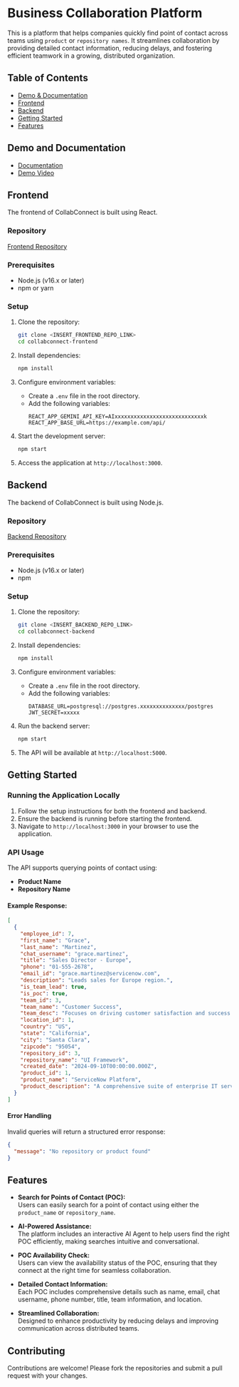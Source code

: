 # Business Collaboration Platform  

This is a platform that helps companies quickly find point of contact across teams using `product` or `repository names`. It streamlines collaboration by providing detailed contact information, reducing delays, and fostering efficient teamwork in a growing, distributed organization.

## Table of Contents  
- [Demo & Documentation](#demo-and-documentation) 
- [Frontend](#frontend)  
- [Backend](#backend)  
- [Getting Started](#getting-started)  
- [Features](#features) 


## Demo and Documentation

- [Documentation](https://documenter.getpostman.com/view/19308263/2sAYBPnF2Q)
- [Demo Video](https://drive.google.com/drive/folders/1rSpiJ5yflS7NoVa8KpWBDrW8AxjvjMbF?usp=sharing)


## Frontend  
The frontend of CollabConnect is built using React.  

### Repository  
[Frontend Repository](https://github.com/kparekh21/poc-contact-app)  

### Prerequisites  
- Node.js (v16.x or later)  
- npm or yarn  

### Setup  
1. Clone the repository:  
   ```bash  
   git clone <INSERT_FRONTEND_REPO_LINK>  
   cd collabconnect-frontend  
   ```  

2. Install dependencies:  
   ```bash  
   npm install  
   ```  

3. Configure environment variables:  
   - Create a `.env` file in the root directory.  
   - Add the following variables:  
     ```env  
     REACT_APP_GEMINI_API_KEY=AIxxxxxxxxxxxxxxxxxxxxxxxxxxxxk
     REACT_APP_BASE_URL=https://example.com/api/ 
     ```  

4. Start the development server:  
   ```bash  
   npm start  
   ```  

5. Access the application at `http://localhost:3000`.  

## Backend  
The backend of CollabConnect is built using Node.js.  

### Repository  
[Backend Repository](https://github.com/nisarg0606/CollabConnect)  

### Prerequisites  
- Node.js (v16.x or later)  
- npm  

### Setup  
1. Clone the repository:  
   ```bash  
   git clone <INSERT_BACKEND_REPO_LINK>  
   cd collabconnect-backend  
   ```  

2. Install dependencies:  
   ```bash  
   npm install  
   ```  

3. Configure environment variables:  
   - Create a `.env` file in the root directory.  
   - Add the following variables:  
     ```env  
     DATABASE_URL=postgresql://postgres.xxxxxxxxxxxxxx/postgres
     JWT_SECRET=xxxxx
     ```  

4. Run the backend server:  
   ```bash  
   npm start  
   ```  

5. The API will be available at `http://localhost:5000`.  

## Getting Started  

### Running the Application Locally  
1. Follow the setup instructions for both the frontend and backend.  
2. Ensure the backend is running before starting the frontend.  
3. Navigate to `http://localhost:3000` in your browser to use the application.  

### API Usage  
The API supports querying points of contact using:  
- **Product Name**  
- **Repository Name**  

#### Example Response:  
```json  
[
  {
    "employee_id": 7,
    "first_name": "Grace",
    "last_name": "Martinez",
    "chat_username": "grace.martinez",
    "title": "Sales Director - Europe",
    "phone": "01-555-2678",
    "email_id": "grace.martinez@servicenow.com",
    "description": "Leads sales for Europe region.",
    "is_team_lead": true,
    "is_poc": true,
    "team_id": 3,
    "team_name": "Customer Success",
    "team_desc": "Focuses on driving customer satisfaction and success.",
    "location_id": 1,
    "country": "US",
    "state": "California",
    "city": "Santa Clara",
    "zipcode": "95054",
    "repository_id": 3,
    "repository_name": "UI Framework",
    "created_date": "2024-09-10T00:00:00.000Z",
    "product_id": 1,
    "product_name": "ServiceNow Platform",
    "product_description": "A comprehensive suite of enterprise IT service management solutions that enable businesses to automate and streamline workflows."
  }
]
```  

#### Error Handling  
Invalid queries will return a structured error response:  
```json  
{
  "message": "No repository or product found"
} 
```  

## Features  

- **Search for Points of Contact (POC):**  
  Users can easily search for a point of contact using either the `product_name` or `repository_name`.  

- **AI-Powered Assistance:**  
  The platform includes an interactive AI Agent to help users find the right POC efficiently, making searches intuitive and conversational.  

- **POC Availability Check:**  
  Users can view the availability status of the POC, ensuring that they connect at the right time for seamless collaboration.  

- **Detailed Contact Information:**  
  Each POC includes comprehensive details such as name, email, chat username, phone number, title, team information, and location.  

- **Streamlined Collaboration:**  
  Designed to enhance productivity by reducing delays and improving communication across distributed teams.  


## Contributing  
Contributions are welcome! Please fork the repositories and submit a pull request with your changes.  
